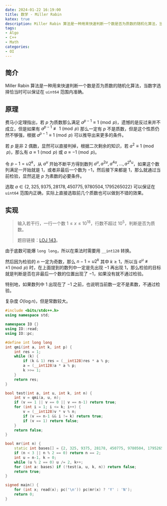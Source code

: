 ```yaml
---
date: 2024-01-22 16:19:00
title: 数学 - Miller Rabin
katex: true
description: Miller Rabin 算法是一种用来快速判断一个数是否为质数的随机化算法，当数字选择恰当时可以保证在 uint64 范围内准确。
tags:
- Algo
- C++
- Math
categories:
- OI
---
```


## 简介

Miller Rabin 算法是一种用来快速判断一个数是否为质数的随机化算法，当数字选择恰当时可以保证在 `uint64` 范围内准确。

## 原理

费马小定理指出，若 $p$ 为质数那么满足 $a^{p-1}\equiv 1\pmod p$，遗憾的是反过来并不成立，但是如果有 $a^{p-1}\not\equiv 1\pmod p$ 那么一定有 $p$ 不是质数，但是这个性质仍然不够强，根据 $a^{p-1}\equiv 1\pmod p$ 可以推导出来更多的条件。

若 $p$ 是非 $2$ 偶数，显然可以直接判掉，根据二次剩余的知识，若 $a^{2}\equiv 1\pmod p$，那么有 $a\equiv 1\pmod p$ 或 $a\equiv -1\pmod p$。

令 $p-1=u2^k$，从 $a^u$ 开始不断平方得到数列 $a^u,a^{2u},a^{4u},\dots,a^{2^ku}$，如果这个数列满足一开始就是 $1$，或者非最后一个数为 $-1$，然后接下来都是 $1$，那么就通过当前检验，显然这是 $p$ 为素数的必要条件。

选取 $a\in\{2, 325, 9375, 28178, 450775, 9780504, 1795265022\}$ 可以保证在 `uint64` 范围内正确，实际上直接选取前几个质数也可以做到不错的效果。

## 实现

> 输入若干行，一行一个数 $1\le x\le 10^{18}$，行数不超过 $10^5$，判断是否为质数。
>
> 题目链接：[LOJ 143](https://loj.ac/p/143)。

由于底数可能爆 `long long`，所以在乘法时需要用 `__int128` 转换。

然后因为检验的 $n$ 一定为奇数，那么 $n-1=u2^k$ 其中 $k\ge 1$，所以当 $a^u \not\equiv \pm1\pmod p$ 时，在上面提到的数列中一定是先出现 $-1$ 再出现 $1$，那么检验的目标就是判断是否在非最后一个数的位置出现了 $-1$，如果没有就不通过检验。

特别地，如果数列中 $1$ 出现在了 $-1$ 之前，也说明当前数一定不是素数，不通过检验。

复杂度 $O(\log n)$，但是常数较大。

```cpp
#include <bits/stdc++.h>
using namespace std;

namespace IO {}
using IO::read;
using IO::pc;

#define int long long
int qmi(int a, int k, int p) {
    int res = 1;
    while (k) {
        if (k & 1) res = (__int128)res * a % p;
        a = (__int128)a * a % p;
        k >>= 1;
    }
    return res;
}

bool test(int a, int u, int k, int n) {
    int v = qmi(a, u, n);
    if (v == 1 || v == 0 || v == n-1) return true;
    for (int i = 1; i <= k; i++) {
        v = (__int128)v * v % n;
        if (v == n-1 && i != k) return true;
        if (v == 1) return false;
    }
    return false;
}

bool mr(int n) {
    static int bases[] = {2, 325, 9375, 28178, 450775, 9780504, 1795265022};  
    if (n < 3 || n % 2 == 0) return n == 2;
    int u = n-1, k = 0;
    while (u % 2 == 0) u /= 2, k++;  
    for (int a: bases) if (!test(a, u, k, n)) return false;
    return true;
}

signed main() {
    for (int x; read(x); pc('\n')) pc(mr(x) ? 'Y' : 'N');
    return 0;
}
```

